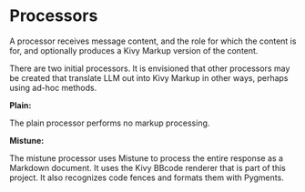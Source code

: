 # Processors

A processor receives message content, and the role for which the content is for, and optionally produces a Kivy Markup version of the content.

There are two initial processors.  It is envisioned that other processors may be created that translate LLM out into Kivy Markup in other ways, perhaps using ad-hoc methods.

**Plain:**

The plain processor performs no markup processing.

**Mistune:**

The mistune processor uses Mistune to process the entire response as a Markdown document.  It uses the Kivy BBcode renderer that is part of this project.  It also recognizes code fences and formats them with Pygments.
